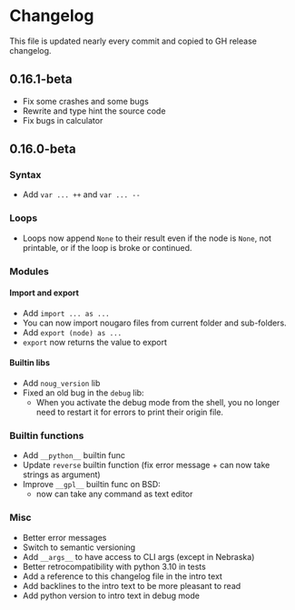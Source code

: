 # Changelog

This file is updated nearly every commit and copied to GH release changelog.

## 0.16.1-beta

* Fix some crashes and some bugs
* Rewrite and type hint the source code
* Fix bugs in calculator

## 0.16.0-beta

### Syntax

* Add `var ... ++` and `var ... --`

### Loops

* Loops now append `None` to their result even if the node is `None`, not printable, or if the loop is broke or continued.

### Modules

#### Import and export

* Add `import ... as ...`
* You can now import nougaro files from current folder and sub-folders.
* Add `export (node) as ...`
* `export` now returns the value to export

#### Builtin libs

* Add `noug_version` lib
* Fixed an old bug in the `debug` lib:
  * When you activate the debug mode from the shell, you no longer need to restart it for errors to print their origin file.

### Builtin functions

* Add `__python__` builtin func
* Update `reverse` builtin function (fix error message + can now take strings as argument)
* Improve `__gpl__` builtin func on BSD:
  * now can take any command as text editor

### Misc

* Better error messages
* Switch to semantic versioning
* Add `__args__` to have access to CLI args (except in Nebraska)
* Better retrocompatibility with python 3.10 in tests
* Add a reference to this changelog file in the intro text
* Add backlines to the intro text to be more pleasant to read
* Add python version to intro text in debug mode
